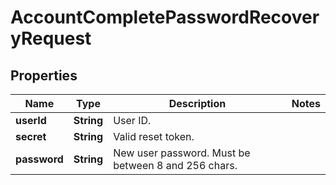 

# AccountCompletePasswordRecoveryRequest


## Properties

| Name | Type | Description | Notes |
|------------ | ------------- | ------------- | -------------|
|**userId** | **String** | User ID. |  |
|**secret** | **String** | Valid reset token. |  |
|**password** | **String** | New user password. Must be between 8 and 256 chars. |  |



